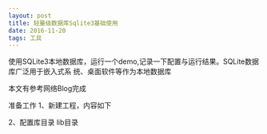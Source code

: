 ```yaml
---
layout: post
title: 轻量级数据库Sqlite3基础使用
date: 2016-11-20 
tags: 工具    
---
```



使用SQLite3本地数据库，运行一个demo,记录一下配置与运行结果。SQLite数据库广泛用于嵌入式系 统、桌面软件等作为本地数据库

本文有参考网络Blog完成

准备工作
1、新建工程，内容如下 

2、配置库目录 lib目录 


